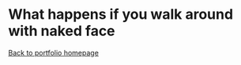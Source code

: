 # What happens if you walk around with naked face
  
  
  
  
  
  
[Back to portfolio homepage](https://barrychen825.github.io/chen-portfolio/)

